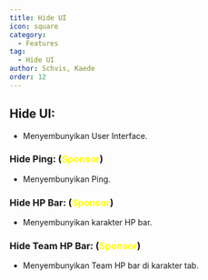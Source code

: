 ```yaml
---
title: Hide UI
icon: square
category:
  - Features
tag:
  - Hide UI
author: Schvis, Kaede
order: 12
---
```


## Hide UI:
- Menyembunyikan User Interface.
### Hide Ping: (<span style='color:yellow;'>Sponsor</span>)
- Menyembunyikan Ping. 
### Hide HP Bar: (<span style='color:yellow;'>Sponsor</span>)
- Menyembunyikan karakter HP bar.
### Hide Team HP Bar: (<span style='color:yellow;'>Sponsor</span>)
- Menyembunyikan Team HP bar di karakter tab.